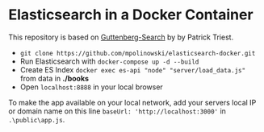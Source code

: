 # Elasticsearch in a Docker Container

This repository is based on [Guttenberg-Search](https://github.com/mpolinowski/Guttenberg-Search) by by Patrick Triest.


* `git clone https://github.com/mpolinowski/elasticsearch-docker.git`
* Run Elasticsearch with `docker-compose up -d --build`
* Create ES Index `docker exec es-api "node" "server/load_data.js"` from data in __./books__
* Open `localhost:8888` in your local browser


To make the app available on your local network, add your servers local IP or domain name on this line `baseUrl: 'http://localhost:3000'` in `.\public\app.js`.